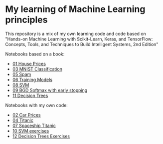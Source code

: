 # My learning of Machine Learning principles

This repository is a mix of my own learning code and code based on "Hands-on Machine Learning with Scikit-Learn, Keras, and TensorFlow: Concepts, Tools, and Techniques to Build Intelligent Systems, 2nd Edition"

Notebooks based on a book:
* [01 House Prices](https://github.com/maciejolszanski/ML_basics/blob/master/01_end_to_end_machine_learning_project.ipynb)
* [03 MNIST Classification](https://github.com/maciejolszanski/ML_basics/blob/master/03_MNIST_classification.ipynb)
* [05 Spam](https://github.com/maciejolszanski/ML_basics/blob/master/05_spam.ipynb)
* [06 Training Models](https://github.com/maciejolszanski/ML_basics/blob/master/06_Trainig_Models_exercises.ipynb)
* [08 SVM](https://github.com/maciejolszanski/ML_basics/blob/master/08_SVM.ipynb)
* [09 BGD Softmax with early stopping](https://github.com/maciejolszanski/ML_basics/blob/master/09_BGD_softmax.ipynb)
* [11 Decision Trees](https://github.com/maciejolszanski/ML_basics/blob/master/11_Decision_Trees.ipynb)

Notebooks with my own code:
* [02 Car Prices](https://github.com/maciejolszanski/ML_basics/blob/master/02_car_prices_prediction.ipynb)
* [04 Titanic](https://github.com/maciejolszanski/ML_basics/blob/master/04_Titanic.ipynb)
* [07 Spaceship Titanic](https://github.com/maciejolszanski/ML_basics/blob/master/07_Spaceship_titanic.ipynb)
* [10 SVM exercises](https://github.com/maciejolszanski/ML_basics/blob/master/10_SVM_exercises.ipynb)
* [12 Decision Trees Exercises](https://github.com/maciejolszanski/ML_basics/blob/master/12_Decision_Trees_exercises.ipynb) 
